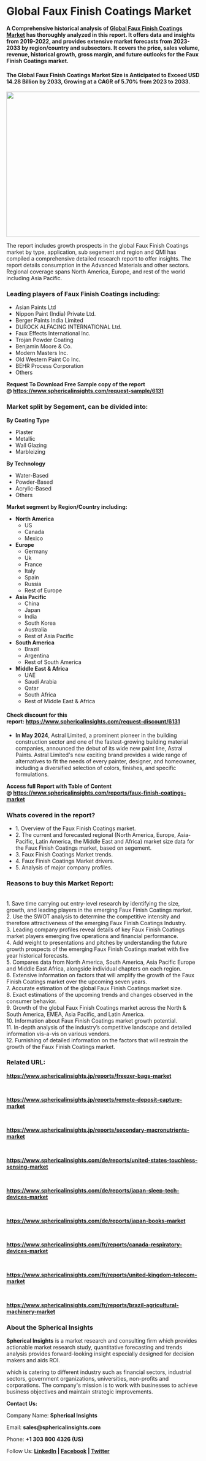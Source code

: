 <h1 class="news-post-title">Global Faux Finish Coatings Market</h1>
<p><strong>A Comprehensive historical analysis of&nbsp;<a href="https://www.sphericalinsights.com/reports/faux-finish-coatings-market" target="_blank" rel="noopener">Global Faux Finish Coatings Market</a>&nbsp;has thoroughly analyzed in this report. It offers data and insights from 2019-2022, and provides extensive market forecasts from 2023-2033 by region/country and subsectors. It covers the price, sales volume, revenue, historical growth, gross margin, and future outlooks for the Faux Finish Coatings market.</strong></p>
<h4><strong>The Global Faux Finish Coatings Market Size is Anticipated to Exceed USD 14.28 Billion by 2033, Growing at a CAGR of 5.70% from 2023 to 2033.</strong></h4>
<p><strong><img src="https://www.sphericalinsights.com/images/rd/global-faux-finish-coatings-market.png" alt="" width="650" height="379" /></strong></p>
<p>The report includes growth prospects in the global Faux Finish Coatings market by type, application, sub segement and region and QMI has compiled a comprehensive detailed research report to offer insights. The report details consumption in the Advanced Materials and other sectors. Regional coverage spans North America, Europe, and rest of the world including Asia Pacific.</p>
<h3><strong>Leading players of Faux Finish Coatings including:</strong></h3>
<ul>
<li>Asian Paints Ltd</li>
<li>Nippon Paint (India) Private Ltd.</li>
<li>Berger Paints India Limited</li>
<li>DUROCK ALFACING INTERNATIONAL Ltd.</li>
<li>Faux Effects International Inc.</li>
<li>Trojan Powder Coating</li>
<li>Benjamin Moore &amp; Co.</li>
<li>Modern Masters Inc.</li>
<li>Old Western Paint Co Inc.</li>
<li>BEHR Process Corporation</li>
<li>Others</li>
</ul>
<p><strong>Request To Download Free Sample copy of the report @&nbsp;<a href="https://www.sphericalinsights.com/request-sample/6131">https://www.sphericalinsights.com/request-sample/6131</a></strong></p>
<h3><strong>Market split by Segement, can be divided into:</strong></h3>
<p><strong>By Coating Type</strong></p>
<ul>
<li>Plaster</li>
<li>Metallic</li>
<li>Wall Glazing</li>
<li>Marbleizing</li>
</ul>
<p><strong>By Technology</strong></p>
<ul>
<li>Water-Based</li>
<li>Powder-Based</li>
<li>Acrylic-Based</li>
<li>Others</li>
</ul>
<p><strong>Market segment by Region/Country including:</strong></p>
<ul>
<li><strong>North America</strong>
<ul>
<li>US</li>
<li>Canada</li>
<li>Mexico</li>
</ul>
</li>
<li><strong>Europe</strong>
<ul>
<li>Germany</li>
<li>Uk</li>
<li>France</li>
<li>Italy</li>
<li>Spain</li>
<li>Russia</li>
<li>Rest of Europe</li>
</ul>
</li>
<li><strong>Asia Pacific</strong>
<ul>
<li>China</li>
<li>Japan</li>
<li>India</li>
<li>South Korea</li>
<li>Australia</li>
<li>Rest of Asia Pacific</li>
</ul>
</li>
<li><strong>South America</strong>
<ul>
<li>Brazil</li>
<li>Argentina</li>
<li>Rest of South America</li>
</ul>
</li>
<li><strong>Middle East &amp; Africa</strong>
<ul>
<li>UAE</li>
<li>Saudi Arabia</li>
<li>Qatar</li>
<li>South Africa</li>
<li>Rest of Middle East &amp; Africa</li>
</ul>
</li>
</ul>
<h4>Check discount for this report:&nbsp;<a href="https://www.sphericalinsights.com/request-discount/6131">https://www.sphericalinsights.com/request-discount/6131</a></h4>
<ul>
<li><strong>In May 2024</strong>, Astral Limited, a prominent pioneer in the building construction sector and one of the fastest-growing building material companies, announced the debut of its wide new paint line, Astral Paints. Astral Limited's new exciting brand provides a wide range of alternatives to fit the needs of every painter, designer, and homeowner, including a diversified selection of colors, finishes, and specific formulations.</li>
</ul>
<p><strong>Access full Report with Table of Content @&nbsp;<a href="https://www.sphericalinsights.com/reports/faux-finish-coatings-market">https://www.sphericalinsights.com/reports/faux-finish-coatings-market</a>&nbsp;</strong></p>
<h3><strong>Whats covered in the report?</strong></h3>
<ul>
<li>1. Overview of the Faux Finish Coatings market.</li>
<li>2. The current and forecasted regional (North America, Europe, Asia-Pacific, Latin America, the Middle East and Africa) market size data for the Faux Finish Coatings market, based on segement.</li>
<li>3. Faux Finish Coatings Market trends.</li>
<li>4. Faux Finish Coatings Market drivers.</li>
<li>5. Analysis of major company profiles.</li>
</ul>
<h3><strong>Reasons to buy this Market Report:</strong></h3>
<p><br />1. Save time carrying out entry-level research by identifying the size, growth, and leading players in the emerging Faux Finish Coatings market.<br />2. Use the SWOT analysis to determine the competitive intensity and therefore attractiveness of the emerging Faux Finish Coatings Industry.<br />3. Leading company profiles reveal details of key Faux Finish Coatings market players emerging five operations and financial performance.<br />4. Add weight to presentations and pitches by understanding the future growth prospects of the emerging Faux Finish Coatings market with five year historical forecasts.<br />5. Compares data from North America, South America, Asia Pacific Europe and Middle East Africa, alongside individual chapters on each region.<br />6. Extensive information on factors that will amplify the growth of the Faux Finish Coatings market over the upcoming seven years.<br />7. Accurate estimation of the global Faux Finish Coatings market size.<br />8. Exact estimations of the upcoming trends and changes observed in the consumer behavior.<br />9. Growth of the global Faux Finish Coatings market across the North &amp; South America, EMEA, Asia Pacific, and Latin America.<br />10. Information about Faux Finish Coatings market growth potential.<br />11. In-depth analysis of the industry&rsquo;s competitive landscape and detailed information vis-a-vis on various vendors.<br />12. Furnishing of detailed information on the factors that will restrain the growth of the Faux Finish Coatings market.</p>
<h3><strong>Related URL:</strong></h3>
<p><strong><a href="https://www.sphericalinsights.jp/reports/freezer-bags-market">https://www.sphericalinsights.jp/reports/freezer-bags-market</a></strong></p>
<p><strong>&nbsp;</strong></p>
<p><strong><a href="https://www.sphericalinsights.jp/reports/remote-deposit-capture-market">https://www.sphericalinsights.jp/reports/remote-deposit-capture-market</a></strong></p>
<p><strong>&nbsp;</strong></p>
<p><strong><a href="https://www.sphericalinsights.jp/reports/secondary-macronutrients-market">https://www.sphericalinsights.jp/reports/secondary-macronutrients-market</a></strong></p>
<p><strong>&nbsp;</strong></p>
<p><strong><a href="https://www.sphericalinsights.com/de/reports/united-states-touchless-sensing-market">https://www.sphericalinsights.com/de/reports/united-states-touchless-sensing-market</a></strong></p>
<p><strong>&nbsp;</strong></p>
<p><strong><a href="https://www.sphericalinsights.com/de/reports/japan-sleep-tech-devices-market">https://www.sphericalinsights.com/de/reports/japan-sleep-tech-devices-market</a></strong></p>
<p><strong>&nbsp;</strong></p>
<p><strong><a href="https://www.sphericalinsights.com/de/reports/japan-books-market">https://www.sphericalinsights.com/de/reports/japan-books-market</a></strong></p>
<p><strong>&nbsp;</strong></p>
<p><strong><a href="https://www.sphericalinsights.com/fr/reports/canada-respiratory-devices-market">https://www.sphericalinsights.com/fr/reports/canada-respiratory-devices-market</a></strong></p>
<p><strong>&nbsp;</strong></p>
<p><strong><a href="https://www.sphericalinsights.com/fr/reports/united-kingdom-telecom-market">https://www.sphericalinsights.com/fr/reports/united-kingdom-telecom-market</a></strong></p>
<p><strong>&nbsp;</strong></p>
<p><strong><a href="https://www.sphericalinsights.com/fr/reports/brazil-agricultural-machinery-market">https://www.sphericalinsights.com/fr/reports/brazil-agricultural-machinery-market</a></strong></p>
<h3><strong>About the Spherical Insights</strong></h3>
<p><strong>Spherical Insights</strong>&nbsp;is a market research and consulting firm which provides actionable market research study, quantitative forecasting and trends analysis provides forward-looking insight especially designed for decision makers and aids ROI.</p>
<p>which is catering to different industry such as financial sectors, industrial sectors, government organizations, universities, non-profits and corporations. The company's mission is to work with businesses to achieve business objectives and maintain strategic improvements.</p>
<p><strong>Contact Us:</strong></p>
<p>Company Name:&nbsp;<strong>Spherical Insights</strong></p>
<p>Email:&nbsp;<strong>sales@sphericalinsights.com</strong></p>
<p>Phone:&nbsp;<strong>+1 303 800 4326 (US)</strong></p>
<p>Follow Us:&nbsp;<strong><a href="https://www.linkedin.com/company/spherical-insight/"><u>LinkedIn</u></a>&nbsp;|&nbsp;<a href="https://www.facebook.com/sphericalinsights22"><u>Facebook</u></a>&nbsp;|&nbsp;<a href="https://twitter.com/SInsights_US"><u>Twitter</u></a></strong></p>
